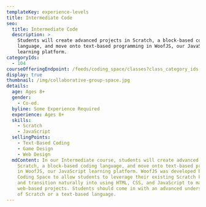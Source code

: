 ```yaml
---
templateKey: experience-levels
title: Intermediate Code
seo:
  title: Intermediate Code
  description: >
    Students will create advanced projects in Scratch, a block-based coding
    language, and move onto text-based programming in WoofJS, our JavaScript
    learning platform.
categoryIds:
  - 104
courseOfferingEndpoint: /feeds/coding_space/classes?class_category_ids[]=104
display: true
thumbnail: /img/collaborative-group-space.jpg
details:
  age: Ages 8+
  gender:
    - Co-ed.
  byline: Some Experience Required
  experience: Ages 8+
  skills:
    - Scratch
    - JavaScript
  sellingPoints:
    - Text-Based Coding
    - Game Design
    - Web Design
  mdContent: In our Intermediate course, students will create advanced projects in
    Scratch, a block-based coding language, and move onto text-based programming
    in WoofJS, our JavaScript learning platform. WoofJS was developed by The
    Coding Space to allow students to leverage their existing Scratch knowledge
    and transition naturally into using HTML, CSS, and JavaScript to make
    web-based projects. Students should come in with an advanced understanding
    of Scratch or a text-based language.
---
```

